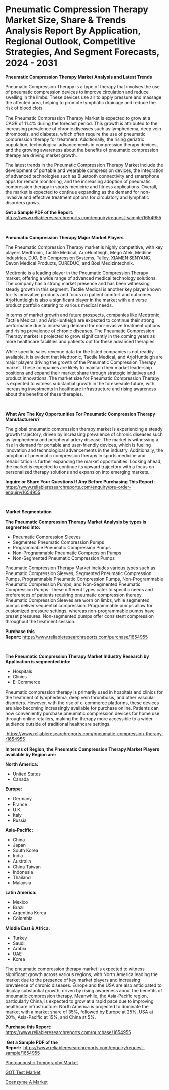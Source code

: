 <p><h1>Pneumatic Compression Therapy Market Size, Share & Trends Analysis Report By Application, Regional Outlook, Competitive Strategies, And Segment Forecasts, 2024 - 2031</h1></p><p><strong>Pneumatic Compression Therapy Market Analysis and Latest Trends</strong></p>
<p><p>Pneumatic Compression Therapy is a type of therapy that involves the use of pneumatic compression devices to improve circulation and reduce swelling in the limbs. These devices use air to apply pressure and massage the affected area, helping to promote lymphatic drainage and reduce the risk of blood clots.</p><p>The Pneumatic Compression Therapy Market is expected to grow at a CAGR of 11.4% during the forecast period. This growth is attributed to the increasing prevalence of chronic diseases such as lymphedema, deep vein thrombosis, and diabetes, which often require the use of pneumatic compression therapy for treatment. Additionally, the rising geriatric population, technological advancements in compression therapy devices, and the growing awareness about the benefits of pneumatic compression therapy are driving market growth.</p><p>The latest trends in the Pneumatic Compression Therapy Market include the development of portable and wearable compression devices, the integration of advanced technologies such as Bluetooth connectivity and smartphone apps for remote monitoring, and the increasing adoption of pneumatic compression therapy in sports medicine and fitness applications. Overall, the market is expected to continue expanding as the demand for non-invasive and effective treatment options for circulatory and lymphatic disorders grows.</p></p>
<p><strong>Get a Sample PDF of the Report:&nbsp;</strong> <a href="https://www.reliableresearchreports.com/enquiry/request-sample/1654955">https://www.reliableresearchreports.com/enquiry/request-sample/1654955</a></p>
<p>&nbsp;</p>
<p><strong>Pneumatic Compression Therapy Major Market Players</strong></p>
<p><p>The Pneumatic Compression Therapy market is highly competitive, with key players Medtronic, Tactile Medical, ArjoHuntleigh, Mego Afek, Medline Industries, DJO, Bio Compression Systems, Talley, XIAMEN SENYANG, Devon Medical Products, EUREDUC, and Bösl Medizintechnik. </p><p>Medtronic is a leading player in the Pneumatic Compression Therapy market, offering a wide range of advanced medical technology solutions. The company has a strong market presence and has been witnessing steady growth in this segment. Tactile Medical is another key player known for its innovative products and focus on patient comfort and outcomes. ArjoHuntleigh is also a significant player in the market with a diverse product portfolio catering to various medical needs.</p><p>In terms of market growth and future prospects, companies like Medtronic, Tactile Medical, and ArjoHuntleigh are expected to continue their strong performance due to increasing demand for non-invasive treatment options and rising prevalence of chronic diseases. The Pneumatic Compression Therapy market is projected to grow significantly in the coming years as more healthcare facilities and patients opt for these advanced therapies.</p><p>While specific sales revenue data for the listed companies is not readily available, it is evident that Medtronic, Tactile Medical, and ArjoHuntleigh are major players driving the growth of the Pneumatic Compression Therapy market. These companies are likely to maintain their market leadership positions and expand their market share through strategic initiatives and product innovations. The market size for Pneumatic Compression Therapy is expected to witness substantial growth in the foreseeable future, with increasing investments in healthcare infrastructure and rising awareness about the benefits of these therapies.</p></p>
<p>&nbsp;</p>
<p><strong>What Are The Key Opportunities For Pneumatic Compression Therapy Manufacturers?</strong></p>
<p><p>The global pneumatic compression therapy market is experiencing a steady growth trajectory, driven by increasing prevalence of chronic diseases such as lymphedema and peripheral artery disease. The market is witnessing a rise in demand for portable and user-friendly devices, which is fueling innovation and technological advancements in the industry. Additionally, the adoption of pneumatic compression therapy in sports medicine and rehabilitation is further expanding the market opportunities. Looking ahead, the market is expected to continue its upward trajectory with a focus on personalized therapy solutions and expansion into emerging markets.</p></p>
<p><strong>Inquire or Share Your Questions If Any Before Purchasing This Report:</strong> <a href="https://www.reliableresearchreports.com/enquiry/pre-order-enquiry/1654955">https://www.reliableresearchreports.com/enquiry/pre-order-enquiry/1654955</a></p>
<p>&nbsp;</p>
<p><strong>Market Segmentation</strong></p>
<p><strong>The Pneumatic Compression Therapy Market Analysis by types is segmented into:</strong></p>
<p><ul><li>Pneumatic Compression Sleeves</li><li>Segmented Pneumatic Compression Pumps</li><li>Programmable Pneumatic Compression Pumps</li><li>Non-Programmable Pneumatic Compression Pumps</li><li>Non-Segmented Pneumatic Compression Pumps</li></ul></p>
<p><p>Pneumatic Compression Therapy Market includes various types such as Pneumatic Compression Sleeves, Segmented Pneumatic Compression Pumps, Programmable Pneumatic Compression Pumps, Non-Programmable Pneumatic Compression Pumps, and Non-Segmented Pneumatic Compression Pumps. These different types cater to specific needs and preferences of patients requiring pneumatic compression therapy. Pneumatic Compression Sleeves are worn on limbs, while segmented pumps deliver sequential compression. Programmable pumps allow for customized pressure settings, whereas non-programmable pumps have preset pressures. Non-segmented pumps offer consistent compression throughout the treatment session.</p></p>
<p><strong>Purchase this Report:&nbsp;</strong><a href="https://www.reliableresearchreports.com/purchase/1654955">https://www.reliableresearchreports.com/purchase/1654955</a></p>
<p>&nbsp;</p>
<p><strong>The Pneumatic Compression Therapy Market Industry Research by Application is segmented into:</strong></p>
<p><ul><li>Hospitals</li><li>Clinics</li><li>E-Commerce</li></ul></p>
<p><p>Pneumatic compression therapy is primarily used in hospitals and clinics for the treatment of lymphedema, deep vein thrombosis, and other vascular disorders. However, with the rise of e-commerce platforms, these devices are also becoming increasingly available for purchase online. Patients can now conveniently purchase pneumatic compression devices for home use through online retailers, making the therapy more accessible to a wider audience outside of traditional healthcare settings.</p></p>
<p><a href="https://www.reliableresearchreports.com/pneumatic-compression-therapy-r1654955">&nbsp;https://www.reliableresearchreports.com/pneumatic-compression-therapy-r1654955</a></p>
<p><strong>In terms of Region, the Pneumatic Compression Therapy Market Players available by Region are:</strong></p>
<p>
    <p> <strong> North America: </strong>
        <ul>
            <li>United States</li>
            <li>Canada</li>
        </ul>
        </p> 
    <p> <strong> Europe: </strong>
        <ul>
            <li>Germany</li>
            <li>France</li>
            <li>U.K.</li>
            <li>Italy</li>
            <li>Russia</li>
        </ul>
        </p> 
    <p> <strong> Asia-Pacific: </strong>
        <ul>
            <li>China</li>
            <li>Japan</li>
            <li>South Korea</li>
            <li>India</li>
            <li>Australia</li>
            <li>China Taiwan</li>
            <li>Indonesia</li>
            <li>Thailand</li>
            <li>Malaysia</li>
        </ul>
        </p> 
    <p> <strong> Latin America: </strong>
        <ul>
            <li>Mexico</li>
            <li>Brazil</li>
            <li>Argentina Korea</li>
            <li>Colombia</li>
        </ul>
        </p> 
    <p> <strong> Middle East & Africa: </strong>
        <ul>
            <li>Turkey</li>
            <li>Saudi</li>
            <li>Arabia</li>
            <li>UAE</li>
            <li>Korea</li>
        </ul>
    </p>
    </p>
<p><p>The pneumatic compression therapy market is expected to witness significant growth across various regions, with North America leading the market due to the presence of key market players and increasing prevalence of chronic diseases. Europe and the USA are also anticipated to display substantial growth, driven by rising awareness about the benefits of pneumatic compression therapy. Meanwhile, the Asia-Pacific region, particularly China, is expected to grow at a rapid pace due to improving healthcare infrastructure. North America is projected to dominate the market with a market share of 35%, followed by Europe at 25%, USA at 20%, Asia-Pacific at 15%, and China at 5%.</p></p>
<p><strong>Purchase this Report: </strong><a href="https://www.reliableresearchreports.com/purchase/1654955">https://www.reliableresearchreports.com/purchase/1654955</a></p>
<p>&nbsp;<strong>Get a Sample PDF of the Report:&nbsp;&nbsp;</strong><a href="https://www.reliableresearchreports.com/enquiry/request-sample/1654955">https://www.reliableresearchreports.com/enquiry/request-sample/1654955</a></p>
<p><strong></strong></p>
<p><p><a href="https://www.linkedin.com/pulse/photoacoustic-tomographynbspmarket-focuses-market-share-size-qigve?trackingId=%2FzmPV0QPvuSFZwBLoBGUvg%3D%3D">Photoacoustic Tomography Market</a></p><p><a href="https://www.linkedin.com/pulse/got-test-market-analysis-sze-forecasted-period-from-2024-2031-fxxbe?trackingId=uYsAQuCZIC2KaJEmEU6DeQ%3D%3D">GOT Test Market</a></p><p><a href="https://www.linkedin.com/pulse/coenzyme-market-size-trends-complete-industry-overview-2024-teigf?trackingId=IpNhe4y4ryNlYQARTOMg0w%3D%3D">Coenzyme A Market</a></p></p>